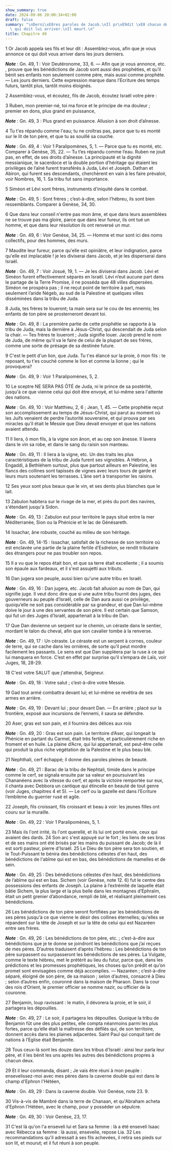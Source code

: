 ```yaml
---
show_summary: true
date: 2024-09-06 20:00:34+02:00
draft: false
summary: "\nDerni\xE8res paroles de Jacob.\nIl pr\xE9dit \xE0 chacun de ses fils ce\
  \ qui doit lui arriver.\nIl meurt.\n"
title: Chapitre 49
---
```





1 Or Jacob appela ses fils et leur dit : Assemblez-vous, afin que je vous annonce ce qui doit vous arriver dans les jours derniers.

***Note*** :  Gn. 49, 1 : Voir Deutéronome, 33, 6. ― Afin que je vous annonce, etc. , prouve que les bénédictions de Jacob sont aussi des prophéties, et qu’il bénit ses enfants non seulement comme père, mais aussi comme prophète. ― Les jours derniers. Cette expression marque dans l’Ecriture des temps futurs, tantôt plus, tantôt moins éloignés.


2 Assemblez-vous, et écoutez, fils de Jacob, écoutez Israël votre père :


3 Ruben, mon premier-né, toi ma force et le principe de ma douleur ; premier en dons, plus grand en puissance,

***Note*** :  Gn. 49, 3 : Plus grand en puissance. Allusion à son droit d’aînesse.

4 Tu t'es répandu comme l'eau; tu ne croîtras pas, parce que tu es monté sur le lit de ton père, et que tu as souillé sa couche.

***Note*** :  Gn. 49, 4 : Voir 1 Paralipomènes, 5, 1. ― Parce que tu es monté, etc. Comparer à Genèse, 35, 22. ― Tu t’es répandu comme l’eau. Ruben ne jouit pas, en effet, de ses droits d’aînesse. La principauté et la dignité messianique, le sacerdoce et la double portion d’héritage qui étaient les privilèges de l’aîné furent transférés à Juda, Lévi et Joseph. Dathan et Abiron, qui furent ses descendants, cherchèrent en vain à les faire prévaloir, voir Nombres, 16, 1. Sa tribu fut sans importance.


5 Siméon et Lévi sont frères, instruments d'iniquité dans le combat.

***Note*** :  Gn. 49, 5 : Sont frères ; c’est-à-dire, selon l’hébreu, ils sont bien ressemblants. Comparer à Genèse, 34, 30.

6 Que dans leur conseil n'entre pas mon âme, et que dans leurs assemblées ne se trouve pas ma gloire, parce que dans leur fureur, ils ont tué un homme, et que dans leur résolution ils ont renversé un mur.

***Note*** :  Gn. 49, 6 : Voir Genèse, 34, 25. ― Homme et mur sont ici des noms collectifs, pour des hommes, des murs.

7 Maudite leur fureur, parce qu'elle est opiniâtre, et leur indignation, parce qu'elle est implacable ! je les diviserai dans Jacob, et je les disperserai dans Israël.

***Note*** :  Gn. 49, 7 : Voir Josué, 19, 1. ― Je les diviserai dans Jacob. Lévi et Siméon furent effectivement séparés en Israël. Lévi n’eut aucune part dans le partage de la Terre Promise, il ne posséda que 48 villes dispersées. Siméon ne prospéra pas ; il ne reçut point de territoire à part, mais seulement l’aride Négeb, au sud de la Palestine et quelques villes disséminées dans la tribu de Juda.


8 Juda, tes frères te loueront; ta main sera sur le cou de tes ennemis; les enfants de ton père se prosterneront devant toi.

***Note*** :  Gn. 49, 8 : La première partie de cette prophétie se rapporte à la tribu de Juda, mais la dernière à Jésus-Christ, qui descendait de Juda selon la chair. ― Tes frères te loueront ; Juda signifie louer. Jacob prend le nom de Juda, de même qu’il va le faire de celui de la plupart de ses frères, comme une sorte de présage de sa destinée future.

9 C'est le petit d'un lion, que Juda. Tu t'es élancé sur la proie, ô mon fils : te reposant, tu t'es couché comme le lion et comme la lionne ; qui le provoquera?

***Note*** :  Gn. 49, 9 : Voir 1 Paralipomènes, 5, 2.

10 Le sceptre NE SERA PAS ÔTÉ de Juda, ni le prince de sa postérité, jusqu'à ce que vienne celui qui doit être envoyé, et lui-même sera l'attente des nations.

***Note*** :  Gn. 49, 10 : Voir Matthieu, 2, 6 ; Jean, 1, 45. ― Cette prophétie reçut son accomplissement au temps de Jésus-Christ, qui parut au moment où les Juifs venaient de perdre l’autorité souveraine, et qui prouva par ses miracles qu’il était le Messie que Dieu devait envoyer et que les nations avaient attendu.

11 Il liera, ô mon fils, à la vigne son ânon, et au cep son ânesse. Il lavera dans le vin sa robe, et dans le sang du raisin son manteau.

***Note*** :  Gn. 49, 11 : Il liera à la vigne, etc. Un des traits les plus caractéristiques de la tribu de Juda furent ses vignobles. A Hébron, à Engaddi, à Bethléhem surtout, plus que partout ailleurs en Palestine, les flancs des collines sont tapissés de vignes avec leurs tours de garde et leurs murs soutenant les terrasses. L’âne sert à transporter les raisins.

12 Ses yeux sont plus beaux que le vin, et ses dents plus blanches que le lait.


13 Zabulon habitera sur le rivage de la mer, et près du port des navires, s'étendant jusqu'à Sidon.

***Note*** :  Gn. 49, 13 : Zabulon eut pour territoire le pays situé entre la mer Méditerranée, Sion ou la Phénicie et le lac de Génésareth.


14 Issachar, âne robuste, couché au milieu de son héritage.

***Note*** :  Gn. 49, 14-15 : Issachar, satisfait de la richesse de son territoire où est enclavée une partie de la plaine fertile d’Esdrelon, se rendit tributaire des étrangers pour ne pas troubler son repos.

15 Il a vu que le repos était bon, et que sa terre était excellente ; il a soumis son épaule aux fardeaux, et il s'est assujetti aux tributs.


16 Dan jugera son peuple, aussi bien qu'une autre tribu en Israël.

***Note*** :  Gn. 49, 16 : Dan jugera, etc. Jacob fait allusion au nom de Dan, qui signifie juge. Il veut donc dire que si une autre tribu fournit des juges, des gouverneurs au peuple d’Israël, celle de Dan aura aussi ce privilège, quoiqu’elle ne soit pas considérable par sa grandeur, et que Dan lui-même doive le jour à une des servantes de son père. Il est certain que Samson, qui fut un des Juges d’Israël, appartenait à la tribu de Dan.

17 Que Dan devienne un serpent sur le chemin, un céraste dans le sentier, mordant le talon du cheval, afin que son cavalier tombe à la renverse.

***Note*** :  Gn. 49, 17 : Un céraste. Le céraste est un serpent à cornes, couleur de terre, qui se cache dans les ornières, de sorte qu’il peut mordre facilement les passants. Le sens est que Dan suppléera par la ruse à ce qui lui manquera en force. C’est en effet par surprise qu’il s’empara de Laïs, voir Juges, 18, 28-29.


18 C'est votre SALUT que j'attendrai, Seigneur.

***Note*** :  Gn. 49, 18 : Votre salut ; c’est-à-dire votre Messie.


19 Gad tout armé combattra devant lui; et lui-même se revêtira de ses armes en arrière.

***Note*** :  Gn. 49, 19 : Devant lui ; pour devant Dan. ― En arrière ; placé sur la frontière, exposé aux incursions de l’ennemi, il saura se défendre.


20 Aser, gras est son pain, et il fournira des délices aux rois

***Note*** :  Gn. 49, 20 : Gras est son pain. Le territoire d’Aser, qui longeait la Phénicie en partant du Carmel, était très fertile, et particulièrement riche en froment et en huile. La plaine d’Acre, qui lui appartenait, est peut-être celle qui produit la plus riche végétation de la Palestine et le plus beau blé.


21 Nephthali, cerf échappé; il donne des paroles pleines de beauté.

***Note*** :  Gn. 49, 21 : Barac de la tribu de Nephtali, timide dans le principe comme le cerf, se signala ensuite par sa valeur en poursuivant les Chananéens avec la vitesse du cerf, et après la victoire remportée sur eux, il chanta avec Debbora un cantique qui étincelle en beauté de tout genre (voir Juges, chapitres 4 et 5). ― Le cerf ou la gazelle est dans l’Ecriture l’emblème du guerrier rusé et agile.


22 Joseph, fils croissant, fils croissant et beau à voir: les jeunes filles ont couru sur la muraille.

***Note*** :  Gn. 49, 22 : Voir 1 Paralipomènes, 5, 1.

23 Mais ils l'ont irrité, ils l'ont querellé, et ils lui ont porté envie, ceux qui avaient des dards. 24 Son arc s'est appuyé sur le fort ; les liens de ses bras et de ses mains ont été brisés par les mains du puissant de Jacob; de là il est sorti pasteur, pierre d'Israël. 25 Le Dieu de ton père sera ton soutien, et le Tout-Puissant te bénira des bénédictions célestes d'en haut, des bénédictions de l'abîme qui est en bas, des bénédictions de mamelles et de sein.

***Note*** :  Gn. 49, 25 : Des bénédictions célestes d’en haut, des bénédictions de l’abîme qui est en bas. Sichem (voir Genèse, note 12. 6) fut le centre des possessions des enfants de Joseph. La plaine à l’extrémité de laquelle était bâtie Sichem, la plus large et la plus belle dans les montagnes d’Ephraïm, était un petit grenier d’abondance, rempli de blé, et réalisant pleinement ces bénédictions.

26 Les bénédictions de ton père seront fortifiées par les bénédictions de ses pères jusqu'à ce que vienne le désir des collines éternelles; qu'elles se répandent sur la tête de Joseph et sur la tête de celui qui est Nazaréen entre ses frères.

***Note*** :  Gn. 49, 26 : Les bénédictions de ton père, etc. ; c’est-à-dire aux bénédictions que je te donne se joindront les bénédictions que j’ai reçues de mes pères. D’autres traduisent d’après l’hébreu : Les bénédictions de ton père surpassent ou surpasseront les bénédictions de ses pères. La Vulgate, comme le texte hébreu, met le prétérit au lieu du futur, parce que, dans les prédictions et les promesses prophétiques, les choses qu’on prédit et qu’on promet sont envisagées comme déjà accomplies. ― Nazaréen ; c’est-à-dire séparé, éloigné de son père, de sa maison ; selon d’autres, consacré à Dieu ; selon d’autres enfin, couronné dans la maison de Pharaon. Dans la cour des rois d’Orient, le premier officier se nomme nazir, ou officier de la couronne.


27 Benjamin, loup ravissant : le matin, il dévorera la proie, et le soir, il partagera les dépouilles.

***Note*** :  Gn. 49, 27 : Le soir, il partagera les dépouilles. Quoique la tribu de Benjamin fût une des plus petites, elle compta néanmoins parmi les plus fortes, parce qu’elle était la maîtresse des défilés qui, de son territoire, donnent accès dans les plaines adjacentes. Saint Paul qui conquit tant de nations à l’Eglise était Benjamite.


28 Tous ceux-là sont les douze dans les tribus d'Israël : ainsi leur parla leur père, et il les bénit les uns après les autres des bénédictions propres à chacun deux.


29 Et il leur commanda, disant ; Je vais être réuni à mon peuple : ensevelissez-moi avec mes pères dans la caverne double qui est dans le champ d'Ephron l'Hétéen,

***Note*** :  Gn. 49, 29 : Dans la caverne double. Voir Genèse, note 23. 9.

30 Vis-à-vis de Mambré dans la terre de Chanaan, et qu'Abraham acheta d'Ephron l'Hétéen, avec le champ, pour y posséder un sépulcre.

***Note*** :  Gn. 49, 30 : Voir Genèse, 23, 17.

31 C'est là qu'on l'a enseveli lui et Sara sa femme : là a été enseveli Isaac avec Rébecca sa femme : là aussi, ensevelie, repose Lia. 32 Les recommandations qu'il adressait à ses fils achevées, il retira ses pieds sur son lit, et mourut; et il fut réuni à son peuple.


